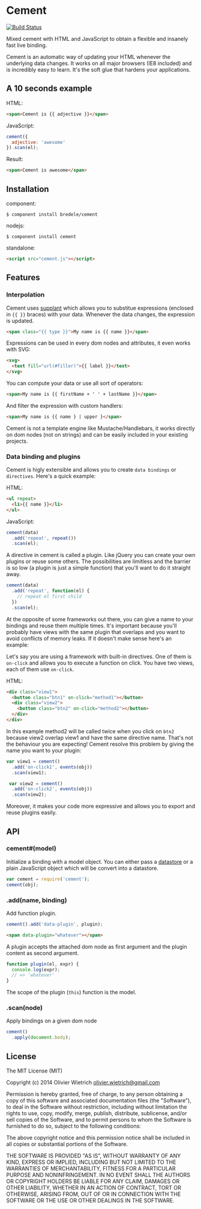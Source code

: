 # Cement
[![Build Status](https://travis-ci.org/bredele/binding.png?branch=master)](https://travis-ci.org/bredele/binding)

  Mixed cement with HTML and JavaScript to obtain a flexible and insanely fast live binding.


  Cement is an automatic way of updating your HTML whenever the underlying data changes. It works on all major browsers (IE8 included) and is incredibly easy to learn. It's the soft glue that hardens your applications.


## A 10 seconds example

HTML:
```html
<span>Cement is {{ adjective }}</span>
```

JavaScript:
```js
cement({
  adjective: 'awesome'
}).scan(el);
```

Result:
```html
<span>Cement is awesome</span>
```

## Installation

component:

    $ component install bredele/cement

nodejs:

    $ component install cement

standalone:

```html
<script src="cement.js"></script>
```

## Features

### Interpolation

  Cement uses [supplant](http://github.com/bredele/supplant) which allows you to substitue expressions (enclosed in `{{ }}` braces) with your data. Whenever the data changes, the expression is updated.

```html
<span class="{{ type }}">My name is {{ name }}</span>
```

  Expressions can be used in every dom nodes and attributes, it even works with SVG:

```html
<svg>
  <text fill="url(#filler)">{{ label }}</text>
</svg>
```

  You can compute your data or use all sort of operators:

```html
<span>My name is {{ firstName + ' ' + lastName }}</span>
```

  And filter the expression with custom handlers:
 
```html
<span>My name is {{ name } | upper }</span>
``` 

  Cement is not a template engine like Mustache/Handlebars, it works directly on dom nodes (not on strings) and can be easily included in your existing projects.


### Data binding and plugins

  Cement is higly extensible and allows you to create `data bindings` or `directives`. Here's a quick example:

HTML:
```html
<ul repeat>
  <li>{{ name }}</li>
</ul>
```

JavaScript:
```js
cement(data)
  .add('repeat', repeat())
  .scan(el);
```

  A directive in cement is called a plugin. Like jQuery you can create your own plugins or reuse some others. The possibilities are limitless and the barrier is so low (a plugin is just a simple function) that you'll want to do it straight away.

```js
cement(data)
  .add('repeat', function(el) {
    // repeat el first child
  })
  .scan(el);
```

  At the opposite of some frameworks out there, you can give a name to your bindings and reuse them multiple times. It's important because you'll probably have views with the same plugin that overlaps and you want to avoid conflicts of memory leaks. If it doesn't make sense here's an example:

  Let's say you are using a framework with built-in directives. One of them is `on-click` and allows you to execute a function on click. You have two views, each of them use `on-click`.

HTML:
```html
<div class="view1">
  <button class="btn1" on-click="method1"></button>
  <div class="view2">
    <button class="btn2" on-click="method2"></button>
  </div>
</div>
```
  In this example method2 will be called twice when you click on `btn2` because view2 overlap view1 and have the same directive name. That's not the behaviour you are expecting! Cement resolve this problem by giving the name you want to your plugin:


```js
var view1 = cement()
  .add('on-click1', events(obj))
  .scan(view1);

 var view2 = cement()
  .add('on-click2', events(obj))
  .scan(view2); 
```

  Moreover, it makes your code more expressive and allows you to export and reuse plugins easily.


## API

### cement#(model)

  Initialize a binding with a model object. You can either pass a [datastore](http://github.com/bredele/datastore)
  or a plain JavaScript object which will be convert into a datastore.

  ```js
  var cement = require('cement');
  cement(obj);
  ```

### .add(name, binding) 

  Add function plugin.

  ```js
  cement().add('data-plugin', plugin);  
  ```

  ```html
  <span data-plugin="whatever"></span>
  ```
  A plugin accepts the attached dom node as first argument and the
  plugin content as second argument.

  ```js
  function plugin(el, expr) {
    console.log(expr);
    // => 'whatever'
  }
  ```

  The scope of the plugin (`this`) function is the model.

### .scan(node)

  Apply bindings on a given dom node

  ```js
  cement()
    .apply(document.body);  
  ```

## License

The MIT License (MIT)

Copyright (c) 2014 Olivier Wietrich <olivier.wietrich@gmail.com>

Permission is hereby granted, free of charge, to any person obtaining a copy of this software and associated documentation files (the "Software"), to deal in the Software without restriction, including without limitation the rights to use, copy, modify, merge, publish, distribute, sublicense, and/or sell copies of the Software, and to permit persons to whom the Software is furnished to do so, subject to the following conditions:

The above copyright notice and this permission notice shall be included in all copies or substantial portions of the Software.

THE SOFTWARE IS PROVIDED "AS IS", WITHOUT WARRANTY OF ANY KIND, EXPRESS OR IMPLIED, INCLUDING BUT NOT LIMITED TO THE WARRANTIES OF MERCHANTABILITY, FITNESS FOR A PARTICULAR PURPOSE AND NONINFRINGEMENT. IN NO EVENT SHALL THE AUTHORS OR COPYRIGHT HOLDERS BE LIABLE FOR ANY CLAIM, DAMAGES OR OTHER LIABILITY, WHETHER IN AN ACTION OF CONTRACT, TORT OR OTHERWISE, ARISING FROM, OUT OF OR IN CONNECTION WITH THE SOFTWARE OR THE USE OR OTHER DEALINGS IN THE SOFTWARE.
